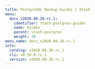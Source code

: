 ```yaml
---
title: PostgreSQL Backup Guides | Stash
menu:
  docs_v2020.08.26-rc.1:
    identifier: stash-postgres-guides
    name: Guides
    parent: stash-postgres
    weight: 30
menu_name: docs_v2020.08.26-rc.1
info:
  catalog: v2020.08.26-rc.1
  cli: v0.10.0-rc.1
  version: v2020.08.26-rc.1
---
```


